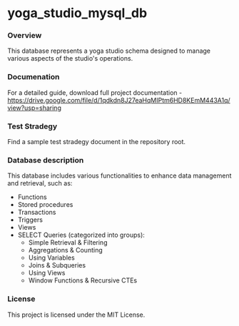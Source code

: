 # yoga_studio_mysql_db

### Overview
This database represents a yoga studio schema designed to manage various aspects of the studio's operations. 

### Documenation 
For a detailed guide, download full project documentation - https://drive.google.com/file/d/1qdkdn8J27eaHqMIPtm6HD8KEmM443A1q/view?usp=sharing

### Test Stradegy 
Find a sample test stradegy document in the repository root.

### Database description 
This database includes various functionalities to enhance data management and retrieval, such as:
- Functions
- Stored procedures
- Transactions
- Triggers
- Views
- SELECT Queries (categorized into groups):
   - Simple Retrieval & Filtering
   -  Aggregations & Counting
   -  Using Variables 
   -  Joins & Subqueries 
   -  Using Views 
   -  Window Functions & Recursive CTEs
  
### License
This project is licensed under the MIT License.
